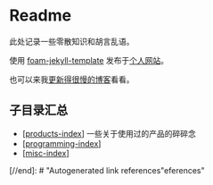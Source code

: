 # Readme

此处记录一些零散知识和胡言乱语。

使用 [foam-jekyll-template](https://hikerpig.github.io/foam-jekyll-template/) 发布于[个人网站](https://blog.hikerpig.cn/wiki/)。

也可以来我[更新得很慢的博客](https://www.hikerpig.cn/)看看。

## 子目录汇总

- [[products-index]] 一些关于使用过的产品的碎碎念
- [[programming-index]]
- [[misc-index]]

[//begin]: # "Autogenerated link references for markdown compatibility"
[products-index]: products-index "products index"
[programming-index]: programming-index "programming index"
[misc-index]: misc-index "misc index"
[//end]: # "Autogenerated link references"eferences"
